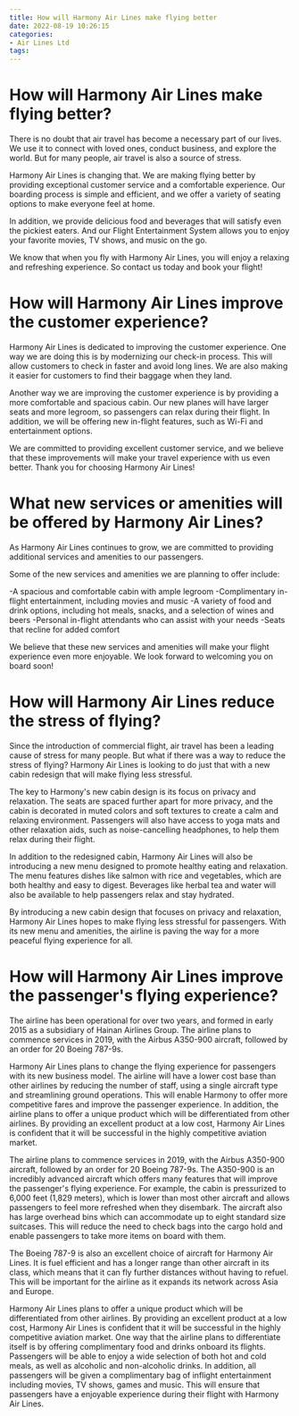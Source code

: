 ```yaml
---
title: How will Harmony Air Lines make flying better
date: 2022-08-19 10:26:15
categories:
- Air Lines Ltd
tags:
---
```



#  How will Harmony Air Lines make flying better?

There is no doubt that air travel has become a necessary part of our lives. We use it to connect with loved ones, conduct business, and explore the world. But for many people, air travel is also a source of stress.

Harmony Air Lines is changing that. We are making flying better by providing exceptional customer service and a comfortable experience. Our boarding process is simple and efficient, and we offer a variety of seating options to make everyone feel at home.

In addition, we provide delicious food and beverages that will satisfy even the pickiest eaters. And our Flight Entertainment System allows you to enjoy your favorite movies, TV shows, and music on the go.

We know that when you fly with Harmony Air Lines, you will enjoy a relaxing and refreshing experience. So contact us today and book your flight!

#  How will Harmony Air Lines improve the customer experience?

Harmony Air Lines is dedicated to improving the customer experience. One way we are doing this is by modernizing our check-in process. This will allow customers to check in faster and avoid long lines. We are also making it easier for customers to find their baggage when they land.

Another way we are improving the customer experience is by providing a more comfortable and spacious cabin. Our new planes will have larger seats and more legroom, so passengers can relax during their flight. In addition, we will be offering new in-flight features, such as Wi-Fi and entertainment options.

We are committed to providing excellent customer service, and we believe that these improvements will make your travel experience with us even better. Thank you for choosing Harmony Air Lines!

#  What new services or amenities will be offered by Harmony Air Lines?

As Harmony Air Lines continues to grow, we are committed to providing additional services and amenities to our passengers. 

Some of the new services and amenities we are planning to offer include:

-A spacious and comfortable cabin with ample legroom
-Complimentary in-flight entertainment, including movies and music
-A variety of food and drink options, including hot meals, snacks, and a selection of wines and beers
-Personal in-flight attendants who can assist with your needs
-Seats that recline for added comfort

We believe that these new services and amenities will make your flight experience even more enjoyable. We look forward to welcoming you on board soon!

#  How will Harmony Air Lines reduce the stress of flying?

Since the introduction of commercial flight, air travel has been a leading cause of stress for many people. But what if there was a way to reduce the stress of flying? Harmony Air Lines is looking to do just that with a new cabin redesign that will make flying less stressful.

The key to Harmony's new cabin design is its focus on privacy and relaxation. The seats are spaced further apart for more privacy, and the cabin is decorated in muted colors and soft textures to create a calm and relaxing environment. Passengers will also have access to yoga mats and other relaxation aids, such as noise-cancelling headphones, to help them relax during their flight.

In addition to the redesigned cabin, Harmony Air Lines will also be introducing a new menu designed to promote healthy eating and relaxation. The menu features dishes like salmon with rice and vegetables, which are both healthy and easy to digest. Beverages like herbal tea and water will also be available to help passengers relax and stay hydrated.

By introducing a new cabin design that focuses on privacy and relaxation, Harmony Air Lines hopes to make flying less stressful for passengers. With its new menu and amenities, the airline is paving the way for a more peaceful flying experience for all.

#  How will Harmony Air Lines improve the passenger's flying experience?

The airline has been operational for over two years, and formed in early 2015 as a subsidiary of Hainan Airlines Group. The airline plans to commence services in 2019, with the Airbus A350-900 aircraft, followed by an order for 20 Boeing 787-9s.

Harmony Air Lines plans to change the flying experience for passengers with its new business model. The airline will have a lower cost base than other airlines by reducing the number of staff, using a single aircraft type and streamlining ground operations. This will enable Harmony to offer more competitive fares and improve the passenger experience. In addition, the airline plans to offer a unique product which will be differentiated from other airlines. By providing an excellent product at a low cost, Harmony Air Lines is confident that it will be successful in the highly competitive aviation market.

The airline plans to commence services in 2019, with the Airbus A350-900 aircraft, followed by an order for 20 Boeing 787-9s. The A350-900 is an incredibly advanced aircraft which offers many features that will improve the passenger's flying experience. For example, the cabin is pressurized to 6,000 feet (1,829 meters), which is lower than most other aircraft and allows passengers to feel more refreshed when they disembark. The aircraft also has large overhead bins which can accommodate up to eight standard size suitcases. This will reduce the need to check bags into the cargo hold and enable passengers to take more items on board with them.

The Boeing 787-9 is also an excellent choice of aircraft for Harmony Air Lines. It is fuel efficient and has a longer range than other aircraft in its class, which means that it can fly further distances without having to refuel. This will be important for the airline as it expands its network across Asia and Europe.

Harmony Air Lines plans to offer a unique product which will be differentiated from other airlines. By providing an excellent product at a low cost, Harmony Air Lines is confident that it will be successful in the highly competitive aviation market. One way that the airline plans to differentiate itself is by offering complimentary food and drinks onboard its flights. Passengers will be able to enjoy a wide selection of both hot and cold meals, as well as alcoholic and non-alcoholic drinks. In addition, all passengers will be given a complimentary bag of inflight entertainment including movies, TV shows, games and music. This will ensure that passengers have a enjoyable experience during their flight with Harmony Air Lines.
